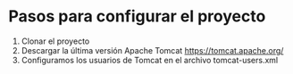 # Pasos para configurar el proyecto  
1. Clonar el proyecto
2. Descargar la última versión Apache Tomcat https://tomcat.apache.org/
3. Configuramos los usuarios de Tomcat en el archivo tomcat-users.xml 
